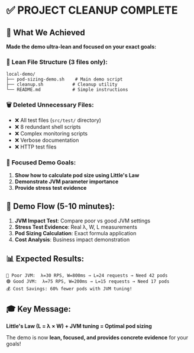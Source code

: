 # ✅ PROJECT CLEANUP COMPLETE

## 🎯 What We Achieved

**Made the demo ultra-lean and focused on your exact goals:**

### 📁 **Lean File Structure (3 files only):**
```
local-demo/
├── pod-sizing-demo.sh    # Main demo script
├── cleanup.sh           # Cleanup utility  
└── README.md            # Simple instructions
```

### 🗑️ **Deleted Unnecessary Files:**
- ❌ All test files (`src/test/` directory)
- ❌ 8 redundant shell scripts
- ❌ Complex monitoring scripts
- ❌ Verbose documentation
- ❌ HTTP test files

### 🎯 **Focused Demo Goals:**
1. **Show how to calculate pod size using Little's Law**
2. **Demonstrate JVM parameter importance**  
3. **Provide stress test evidence**

## 🚀 **Demo Flow (5-10 minutes):**

1. **JVM Impact Test**: Compare poor vs good JVM settings
2. **Stress Test Evidence**: Real λ, W, L measurements
3. **Pod Sizing Calculation**: Exact formula application
4. **Cost Analysis**: Business impact demonstration

## 📊 **Expected Results:**
```
🔴 Poor JVM:  λ=30 RPS, W=800ms → L=24 requests → Need 42 pods
🟢 Good JVM:  λ=75 RPS, W=200ms → L=15 requests → Need 17 pods
💰 Cost Savings: 60% fewer pods with JVM tuning!
```

## 🎓 **Key Message:**
**Little's Law (L = λ × W) + JVM tuning = Optimal pod sizing**

The demo is now **lean, focused, and provides concrete evidence** for your goals!
